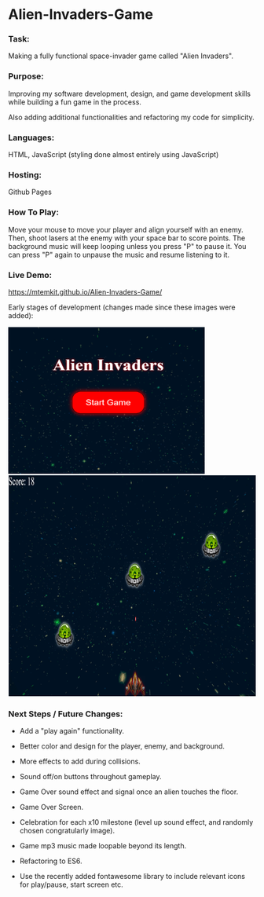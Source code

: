 # Alien-Invaders-Game

### Task:

Making a fully functional space-invader game called "Alien Invaders".

### Purpose:

Improving my software development, design, and game development skills while building a fun game in the process.

Also adding additional functionalities and refactoring my code for simplicity.

### Languages:

HTML, JavaScript (styling done almost entirely using JavaScript)

### Hosting:

Github Pages

### How To Play:

Move your mouse to move your player and align yourself with an enemy. Then, shoot lasers at the enemy with your space bar to score points. The background music will keep looping unless you press "P" to pause it. You can press "P" again to unpause the music and resume listening to it.

### Live Demo:

https://mtemkit.github.io/Alien-Invaders-Game/

Early stages of development (changes made since these images were added):

<p align="left">
  <img src="images/game-start-screen.png" width="400" height="300" title="Alien Invaders Start Screen"></br>
  <img src="images/gameplay.png" width="800" height="450" title="Alien Invaders Gameplay">
</p>

### Next Steps / Future Changes:

- Add a "play again" functionality.

- Better color and design for the player, enemy, and background.

- More effects to add during collisions.

- Sound off/on buttons throughout gameplay.

- Game Over sound effect and signal once an alien touches the floor.

- Game Over Screen.

- Celebration for each x10 milestone (level up sound effect, and randomly chosen congratularly image).

- Game mp3 music made loopable beyond its length.

- Refactoring to ES6.

- Use the recently added fontawesome library to include relevant icons for play/pause, start screen etc.